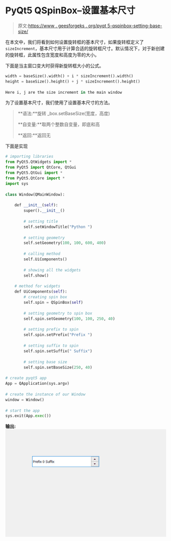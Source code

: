 # PyQt5 QSpinBox–设置基本尺寸

> 原文:[https://www . geesforgeks . org/pyqt 5-qspinbox-setting-base-size/](https://www.geeksforgeeks.org/pyqt5-qspinbox-setting-base-size/)

在本文中，我们将看到如何设置旋转框的基本尺寸，如果旋转框定义了`sizeIncrement`，基本尺寸用于计算合适的旋转框尺寸。默认情况下，对于新创建的旋转框，此属性包含宽度和高度为零的大小。

下面是当主窗口变大时获得新旋转框大小的公式。

```py
width = baseSize().width() + i * sizeIncrement().width()
height = baseSize().height() + j * sizeIncrement().height()

Here i, j are the size increment in the main window

```

为了设置基本尺寸，我们使用了设置基本尺寸的方法。

> **语法:**旋转 _box.setBaseSize(宽度，高度)
> 
> **自变量:**取两个整数自变量，即底和高
> 
> **返回:**返回无

下面是实现

```py
# importing libraries
from PyQt5.QtWidgets import * 
from PyQt5 import QtCore, QtGui
from PyQt5.QtGui import * 
from PyQt5.QtCore import * 
import sys

class Window(QMainWindow):

    def __init__(self):
        super().__init__()

        # setting title
        self.setWindowTitle("Python ")

        # setting geometry
        self.setGeometry(100, 100, 600, 400)

        # calling method
        self.UiComponents()

        # showing all the widgets
        self.show()

    # method for widgets
    def UiComponents(self):
        # creating spin box
        self.spin = QSpinBox(self)

        # setting geometry to spin box
        self.spin.setGeometry(100, 100, 250, 40)

        # setting prefix to spin
        self.spin.setPrefix("Prefix ")

        # setting suffix to spin
        self.spin.setSuffix(" Suffix")

        # setting base size
        self.spin.setBaseSize(250, 40)

# create pyqt5 app
App = QApplication(sys.argv)

# create the instance of our Window
window = Window()

# start the app
sys.exit(App.exec())
```

**输出:**
![](img/f6ce85c6d682b2f8be7b4db7f8f00eca.png)